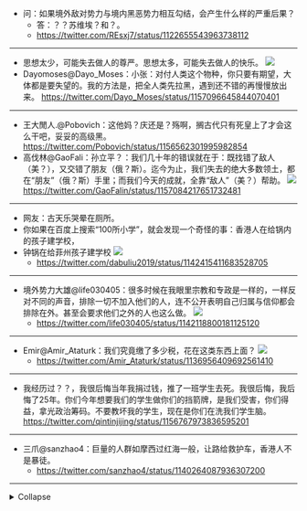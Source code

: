 - 问：如果境外敌对势力与境内黑恶势力相互勾结，会产生什么样的严重后果？
  - 答：？？苏维埃？和？。
  - https://twitter.com/REsxj7/status/1122655543963738112
---
- 思想太少，可能失去做人的尊严。思想太多，可能失去做人的快乐。
![](https://pbs.twimg.com/media/EA2mcLYVAAAqFGR?format=jpg)
- Dayomoses@Dayo_Moses：小张：对付人类这个物种，你只要有期望，大体都是要失望的。我的方法是，把全人类先拉黑，遇到还不错的再慢慢放出来。
https://twitter.com/Dayo_Moses/status/1157096645844070401
---
- 王大閒人.@Pobovich：这他妈？庆还是？殇啊，搁古代只有死皇上了才会这么干吧，妥妥的高级黑。
https://twitter.com/Pobovich/status/1156562301995982854
- 高伐林@GaoFali：孙立平？：我们几十年的错误就在于：既找错了敌人（美？），又交错了朋友（俄？斯）。迄今为止，我们失去的绝大多数领土，都在“朋友”（俄？斯）手里；而我们今天的成就，全靠“敌人”（美？）帮助。
![](https://pbs.twimg.com/media/EA7MNAwVAAASakK?format=jpg)
https://twitter.com/GaoFalin/status/1157084217651732481
---
- 网友：古天乐哭晕在厕所。
- 你如果在百度上搜索“100所小学”，就会发现一个奇怪的事：香港人在给锅内的孩子建学校，
- 钟锅在给菲州孩子建学校
![](https://pbs.twimg.com/media/D9qsvx8U0AAkRPZ.jpg)
  - https://twitter.com/dabuliu2019/status/1142415411683528705
---
- 境外势力大雄@life030405：很多时候在我眼里宗教和专政是一样的，一样反对不同的声音，排除一切不加入他们的人，连不公开表明自己归属与信仰都会排除在外。甚至会要求他们之外的人也这么做。
![](https://pbs.twimg.com/media/D9me_rZX4AMqzmU.jpg)
  - https://twitter.com/life030405/status/1142118800181125120
---
- Emir@Amir_Ataturk：我们究竟缴了多少税，花在这类东西上面？
![](https://pbs.twimg.com/media/D8dHxgsVsAIZ__0.jpg)
  - https://twitter.com/Amir_Ataturk/status/1136956409692561410
---
- 我经历过？？，我很后悔当年我捐过钱，推了一班学生去死。我很后悔，我后悔了25年。你们今年想要我们的学生做你们的挡箭牌，是我们受害，你们得益，拿光政治筹码。不要教坏我的学生，现在是你们在洗我们学生脑。
https://twitter.com/qintinjijing/status/1156767973836595201
---
- 三爪@sanzhao4：巨量的人群如摩西过红海一般，让路给救护车，香港人不是暴徒。
  - https://twitter.com/sanzhao4/status/1140264087936307200
---
<details>
<summary>Collapse</summary>
https://twitter.com/COOOTV/status/1143160743455416320
<img src="https://pbs.twimg.com/media/D91ShqyVAAA-pfO.png"  alt="极简大叔@COOOTV" />
https://twitter.com/Suyutong/status/1142060580448165889
<img src="https://pbs.twimg.com/media/D9lqCpUW4AEDaxU.jpg"  alt="Suyutong@Suyutong" />
</details>
